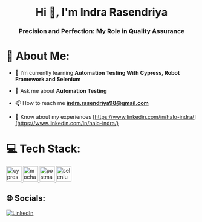 <h1 align="center">Hi 👋, I'm Indra Rasendriya</h1>
<h3 align="center">Precision and Perfection: My Role in Quality Assurance</h3>

# 💫 About Me:
- 🌱 I’m currently learning **Automation Testing With Cypress, Robot Framework and Selenium**

- 💬 Ask me about **Automation Testing**

- 📫 How to reach me **indra.rasendriya98@gmail.com**

- 📄 Know about my experiences [https://www.linkedin.com/in/halo-indra/](https://www.linkedin.com/in/halo-indra/)

# 💻 Tech Stack:
<p align="left"> <a href="https://www.cypress.io" target="_blank" rel="noreferrer"> <img src="https://raw.githubusercontent.com/simple-icons/simple-icons/6e46ec1fc23b60c8fd0d2f2ff46db82e16dbd75f/icons/cypress.svg" alt="cypress" width="40" height="40"/> </a> <a href="https://mochajs.org" target="_blank" rel="noreferrer"> <img src="https://www.vectorlogo.zone/logos/mochajs/mochajs-icon.svg" alt="mocha" width="40" height="40"/> </a> <a href="https://postman.com" target="_blank" rel="noreferrer"> <img src="https://www.vectorlogo.zone/logos/getpostman/getpostman-icon.svg" alt="postman" width="40" height="40"/> </a> <a href="https://www.selenium.dev" target="_blank" rel="noreferrer"> <img src="https://raw.githubusercontent.com/detain/svg-logos/780f25886640cef088af994181646db2f6b1a3f8/svg/selenium-logo.svg" alt="selenium" width="40" height="40"/> </a> </p>

## 🌐 Socials:
[![LinkedIn](https://img.shields.io/badge/LinkedIn-%230077B5.svg?logo=linkedin&logoColor=white)](https://linkedin.com/in/halo-indra) 


